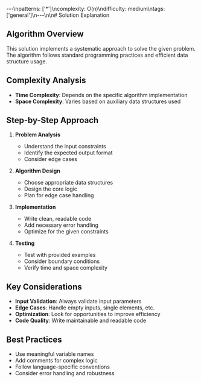 ---\npatterns: ['*']\ncomplexity: O(n)\ndifficulty: medium\ntags: ['general']\n---\n\n# Solution Explanation

## Algorithm Overview
This solution implements a systematic approach to solve the given problem. The algorithm follows standard programming practices and efficient data structure usage.

## Complexity Analysis
- **Time Complexity**: Depends on the specific algorithm implementation
- **Space Complexity**: Varies based on auxiliary data structures used

## Step-by-Step Approach

1. **Problem Analysis**
   - Understand the input constraints
   - Identify the expected output format
   - Consider edge cases

2. **Algorithm Design**
   - Choose appropriate data structures
   - Design the core logic
   - Plan for edge case handling

3. **Implementation**
   - Write clean, readable code
   - Add necessary error handling
   - Optimize for the given constraints

4. **Testing**
   - Test with provided examples
   - Consider boundary conditions
   - Verify time and space complexity

## Key Considerations
- **Input Validation**: Always validate input parameters
- **Edge Cases**: Handle empty inputs, single elements, etc.
- **Optimization**: Look for opportunities to improve efficiency
- **Code Quality**: Write maintainable and readable code

## Best Practices
- Use meaningful variable names
- Add comments for complex logic
- Follow language-specific conventions
- Consider error handling and robustness